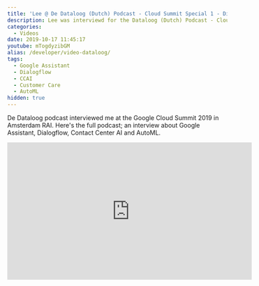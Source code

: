```yaml
---
title: 'Lee @ De Dataloog (Dutch) Podcast - Cloud Summit Special 1 - Dialogflow Contact Center AI en Auto ML voor developers'
description: Lee was interviewd for the Dataloog (Dutch) Podcast - Cloud Summit Special 1 - Dialogflow Contact Center AI en Auto ML voor developers
categories:
  - Videos
date: 2019-10-17 11:45:17
youtube: mTogdyzibGM
alias: /developer/video-dataloog/
tags:
  - Google Assistant
  - Dialogflow
  - CCAI
  - Customer Care
  - AutoML
hidden: true
---
```



De Dataloog podcast interviewed me at the Google Cloud Summit 2019 in Amsterdam RAI.
Here's the full podcast; an interview about Google Assistant, Dialogflow, Contact Center AI and AutoML.

<!--more-->
<iframe width="560" height="315" src="https://www.youtube.com/embed/mTogdyzibGM" frameborder="0" allow="accelerometer; autoplay; encrypted-media; gyroscope; picture-in-picture" allowfullscreen></iframe>